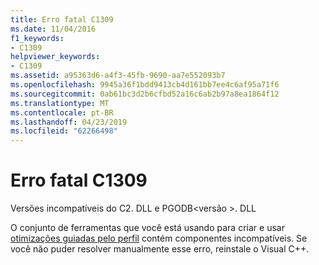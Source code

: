 ```yaml
---
title: Erro fatal C1309
ms.date: 11/04/2016
f1_keywords:
- C1309
helpviewer_keywords:
- C1309
ms.assetid: a95363d6-a4f3-45fb-9690-aa7e552093b7
ms.openlocfilehash: 9945a36f1bdd9413cb4d161bb7ee4c6af95a71f6
ms.sourcegitcommit: 0ab61bc3d2b6cfbd52a16c6ab2b97a8ea1864f12
ms.translationtype: MT
ms.contentlocale: pt-BR
ms.lasthandoff: 04/23/2019
ms.locfileid: "62266498"
---
```

# <a name="fatal-error-c1309"></a>Erro fatal C1309

Versões incompatíveis do C2. DLL e PGODB\<versão >. DLL

O conjunto de ferramentas que você está usando para criar e usar [otimizações guiadas pelo perfil](../../build/profile-guided-optimizations.md) contém componentes incompatíveis.  Se você não puder resolver manualmente esse erro, reinstale o Visual C++.